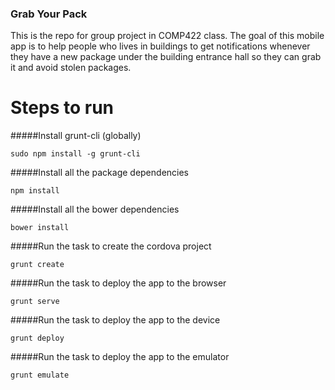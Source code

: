 ### Grab Your Pack

This is the repo for group project in COMP422 class.
The goal of this mobile app is to help people who lives in buildings to
get notifications whenever they have a new package under the building entrance hall
so they can grab it and avoid stolen packages.

# Steps to run

#####Install grunt-cli (globally)
  
    sudo npm install -g grunt-cli

#####Install all the package dependencies
  
    npm install

#####Install all the bower dependencies

    bower install

#####Run the task to create the cordova project

    grunt create

#####Run the task to deploy the app to the browser

    grunt serve 

#####Run the task to deploy the app to the device

    grunt deploy

#####Run the task to deploy the app to the emulator

    grunt emulate
